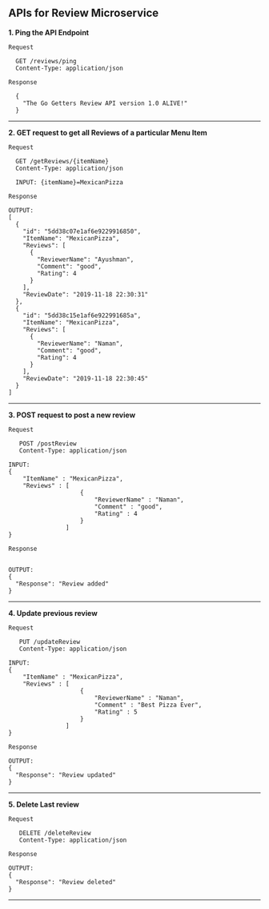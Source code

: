 ## APIs for Review Microservice

**1. Ping the API Endpoint**

```Request```
```
  GET /reviews/ping
  Content-Type: application/json
```
```Response```
```
  {
    "The Go Getters Review API version 1.0 ALIVE!"
  }
```
---
**2. GET request to get all Reviews of a particular Menu Item**

```Request```
```
  GET /getReviews/{itemName}
  Content-Type: application/json
```
```
  INPUT: {itemName}=MexicanPizza
 ```
 ```Response```
```
OUTPUT: 
[
  {
    "id": "5dd38c07e1af6e9229916850",
    "ItemName": "MexicanPizza",
    "Reviews": [
      {
        "ReviewerName": "Ayushman",
        "Comment": "good",
        "Rating": 4
      }
    ],
    "ReviewDate": "2019-11-18 22:30:31"
  },
  {
    "id": "5dd38c15e1af6e922991685a",
    "ItemName": "MexicanPizza",
    "Reviews": [
      {
        "ReviewerName": "Naman",
        "Comment": "good",
        "Rating": 4
      }
    ],
    "ReviewDate": "2019-11-18 22:30:45"
  }
]
```

---

**3. POST request to post a new review**

```Request```
```
   POST /postReview
   Content-Type: application/json
```

```
INPUT:
{
	"ItemName" : "MexicanPizza",
	"Reviews" : [
					{
						"ReviewerName" : "Naman",
						"Comment" : "good",
						"Rating" : 4
					}
				]
}
```
```Response```
```

OUTPUT:
{
  "Response": "Review added"
}
```
---
**4. Update previous review**

```Request```
```
   PUT /updateReview
   Content-Type: application/json
```
```
INPUT:
{
	"ItemName" : "MexicanPizza",
	"Reviews" : [
					{
						"ReviewerName" : "Naman",
						"Comment" : "Best Pizza Ever",
						"Rating" : 5
					}
				]
}
```
```Response```
```
OUTPUT:
{
  "Response": "Review updated"
}
```
---

**5. Delete Last review**

```Request```
```
   DELETE /deleteReview
   Content-Type: application/json
```

```Response```
```
OUTPUT:
{
  "Response": "Review deleted"
}
```
---
